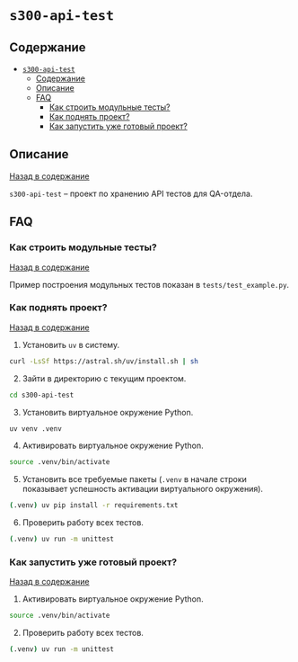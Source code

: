 # `s300-api-test` 

## Содержание

- [`s300-api-test`](#s300-api-test)
  - [Содержание](#содержание)
  - [Описание](#описание)
  - [FAQ](#faq)
    - [Как строить модульные тесты?](#как-строить-модульные-тесты)
    - [Как поднять проект?](#как-поднять-проект)
    - [Как запустить уже готовый проект?](#как-запустить-уже-готовый-проект)

## Описание

[Назад в содержание](#содержание)

`s300-api-test` &ndash; проект по хранению API тестов для QA-отдела.

## FAQ

### Как строить модульные тесты?

[Назад в содержание](#содержание)

Пример построения модульных тестов показан в `tests/test_example.py`.

### Как поднять проект?

[Назад в содержание](#содержание)

1. Установить `uv` в систему.

```bash
curl -LsSf https://astral.sh/uv/install.sh | sh
```

2. Зайти в директорию с текущим проектом.

```bash
cd s300-api-test
```

3. Установить виртуальное окружение Python.

```bash
uv venv .venv
```

4. Активировать виртуальное окружение Python.

```bash
source .venv/bin/activate
```

5. Установить все требуемые пакеты (`.venv` в начале строки показывает успешность активации виртуального окружения).

```bash
(.venv) uv pip install -r requirements.txt
```

6. Проверить работу всех тестов.

```bash
(.venv) uv run -m unittest
```

### Как запустить уже готовый проект?

[Назад в содержание](#содержание)

1. Активировать виртуальное окружение Python.

```bash
source .venv/bin/activate
```

2. Проверить работу всех тестов.

```bash
(.venv) uv run -m unittest
```
